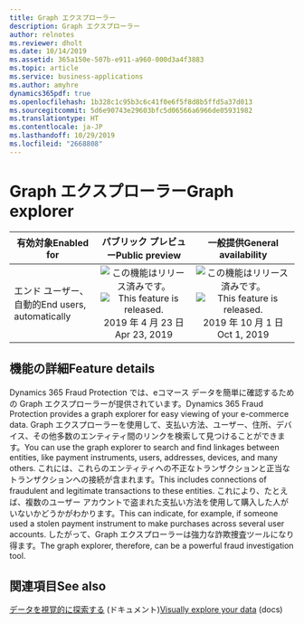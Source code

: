 ```yaml
---
title: Graph エクスプローラー
description: Graph エクスプローラー
author: relnotes
ms.reviewer: dholt
ms.date: 10/14/2019
ms.assetid: 365a150e-507b-e911-a960-000d3a4f3883
ms.topic: article
ms.service: business-applications
ms.author: amyhre
dynamics365pdf: true
ms.openlocfilehash: 1b328c1c95b3c6c41f0e6f5f8d8b5ffd5a37d013
ms.sourcegitcommit: 5d6e90743e29603bfc5d06566a6966de05931982
ms.translationtype: HT
ms.contentlocale: ja-JP
ms.lasthandoff: 10/29/2019
ms.locfileid: "2668808"
---
```

# <a name="graph-explorer"></a><span data-ttu-id="83e21-103">Graph エクスプローラー</span><span class="sxs-lookup"><span data-stu-id="83e21-103">Graph explorer</span></span>


| <span data-ttu-id="83e21-104">有効対象</span><span class="sxs-lookup"><span data-stu-id="83e21-104">Enabled for</span></span>    |  <span data-ttu-id="83e21-105">パブリック プレビュー</span><span class="sxs-lookup"><span data-stu-id="83e21-105">Public preview</span></span> | <span data-ttu-id="83e21-106">一般提供</span><span class="sxs-lookup"><span data-stu-id="83e21-106">General availability</span></span> | 
| ---------- | :----------: |:----------: |
|<span data-ttu-id="83e21-107">エンド ユーザー、自動的</span><span class="sxs-lookup"><span data-stu-id="83e21-107">End users, automatically</span></span>|<span data-ttu-id="83e21-108">![この機能はリリース済みです。](/dynamics365-release-plan/media/green-checkmark.png "この機能はリリース済みです。")</span><span class="sxs-lookup"><span data-stu-id="83e21-108">![This feature is released.](/dynamics365-release-plan/media/green-checkmark.png "This feature is released.")</span></span> <span data-ttu-id="83e21-109">2019 年 4 月 23 日</span><span class="sxs-lookup"><span data-stu-id="83e21-109">Apr 23, 2019</span></span>| <span data-ttu-id="83e21-110">![この機能はリリース済みです。](/dynamics365-release-plan/media/green-checkmark.png "この機能はリリース済みです。")</span><span class="sxs-lookup"><span data-stu-id="83e21-110">![This feature is released.](/dynamics365-release-plan/media/green-checkmark.png "This feature is released.")</span></span> <span data-ttu-id="83e21-111">2019 年 10 月 1 日</span><span class="sxs-lookup"><span data-stu-id="83e21-111">Oct 1, 2019</span></span>|






## <a name="feature-details"></a><span data-ttu-id="83e21-112">機能の詳細</span><span class="sxs-lookup"><span data-stu-id="83e21-112">Feature details</span></span>
<!--feature detail start -->
<span data-ttu-id="83e21-113">Dynamics 365 Fraud Protection では、eコマース データを簡単に確認するための Graph エクスプローラーが提供されています。</span><span class="sxs-lookup"><span data-stu-id="83e21-113">Dynamics 365 Fraud Protection provides a graph explorer for easy viewing of your e-commerce data.</span></span> <span data-ttu-id="83e21-114">Graph エクスプローラーを使用して、支払い方法、ユーザー、住所、デバイス、その他多数のエンティティ間のリンクを検索して見つけることができます。</span><span class="sxs-lookup"><span data-stu-id="83e21-114">You can use the graph explorer to search and find linkages between entities, like payment instruments, users, addresses, devices, and many others.</span></span> <span data-ttu-id="83e21-115">これには、これらのエンティティへの不正なトランザクションと正当なトランザクションへの接続が含まれます。</span><span class="sxs-lookup"><span data-stu-id="83e21-115">This includes connections of fraudulent and legitimate transactions to these entities.</span></span> <span data-ttu-id="83e21-116">これにより、たとえば、複数のユーザー アカウントで盗まれた支払い方法を使用して購入した人がいないかどうかがわかります。</span><span class="sxs-lookup"><span data-stu-id="83e21-116">This can indicate, for example, if someone used a stolen payment instrument to make purchases across several user accounts.</span></span> <span data-ttu-id="83e21-117">したがって、Graph エクスプローラーは強力な詐欺捜査ツールになり得ます。</span><span class="sxs-lookup"><span data-stu-id="83e21-117">The graph explorer, therefore, can be a powerful fraud investigation tool.</span></span>
<!--feature detail end -->










## <a name="see-also"></a><span data-ttu-id="83e21-118">関連項目</span><span class="sxs-lookup"><span data-stu-id="83e21-118">See also</span></span>

<span data-ttu-id="83e21-119">[データを視覚的に探索する](https://docs.microsoft.com/dynamics365/fraud-protection/graph-explorer) (ドキュメント)</span><span class="sxs-lookup"><span data-stu-id="83e21-119">[Visually explore your data](https://docs.microsoft.com/dynamics365/fraud-protection/graph-explorer) (docs)</span></span>
